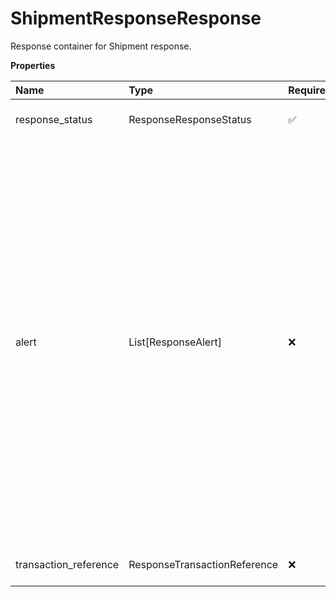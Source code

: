 # ShipmentResponseResponse

Response container for Shipment response.

**Properties**

| Name                  | Type                         | Required | Description                                                                                                                                                                                                                                                                                                                       |
| :-------------------- | :--------------------------- | :------- | :-------------------------------------------------------------------------------------------------------------------------------------------------------------------------------------------------------------------------------------------------------------------------------------------------------------------------------- |
| response_status       | ResponseResponseStatus       | ✅       | Response status container.                                                                                                                                                                                                                                                                                                        |
| alert                 | List[ResponseAlert]          | ❌       | Alert Container. There can be zero to many alert containers with code and description. **NOTE:** For versions >= v2403, this element will always be returned as an array. For requests using versions < v2403, this element will be returned as an array if there is more than one object and a single object if there is only 1. |
| transaction_reference | ResponseTransactionReference | ❌       | Transaction Reference Container.                                                                                                                                                                                                                                                                                                  |

<!-- This file was generated by liblab | https://liblab.com/ -->

